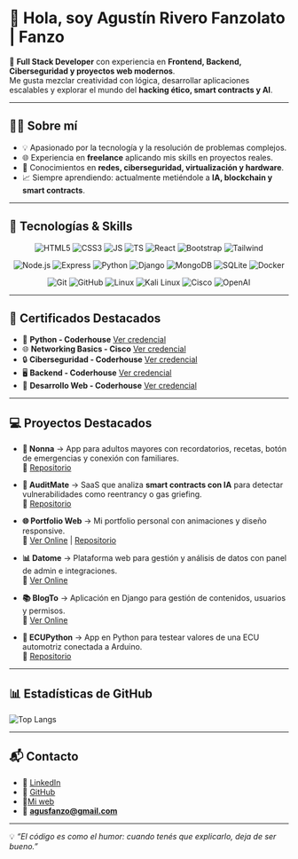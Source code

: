 # 👋 Hola, soy Agustín Rivero Fanzolato | **Fanzo**

🚀 **Full Stack Developer** con experiencia en **Frontend, Backend, Ciberseguridad y proyectos web modernos**.  
Me gusta mezclar creatividad con lógica, desarrollar aplicaciones escalables y explorar el mundo del **hacking ético, smart contracts y AI**.  

---

## 🧑‍💻 Sobre mí
- 💡 Apasionado por la tecnología y la resolución de problemas complejos.  
- 🌐 Experiencia en **freelance** aplicando mis skills en proyectos reales.  
- 🔐 Conocimientos en **redes, ciberseguridad, virtualización y hardware**.  
- 📈 Siempre aprendiendo: actualmente metiéndole a **IA, blockchain y smart contracts**.  

---

## 🚀 Tecnologías & Skills

<p align="center">
  <!-- 🌐 Frontend -->
  <img src="https://img.shields.io/badge/HTML5-E34F26?logo=html5&logoColor=fff" alt="HTML5"/>
  <img src="https://img.shields.io/badge/CSS3-1572B6?logo=css3&logoColor=fff" alt="CSS3"/>
  <img src="https://img.shields.io/badge/JavaScript-F7DF1E?logo=javascript&logoColor=000" alt="JS"/>
  <img src="https://img.shields.io/badge/TypeScript-3178C6?logo=typescript&logoColor=fff" alt="TS"/>
  <img src="https://img.shields.io/badge/React-20232A?logo=react&logoColor=61DAFB" alt="React"/>
  <img src="https://img.shields.io/badge/Bootstrap-7952B3?logo=bootstrap&logoColor=fff" alt="Bootstrap"/>
  <img src="https://img.shields.io/badge/Tailwind_CSS-38B2AC?logo=tailwind-css&logoColor=fff" alt="Tailwind"/>
</p>

<p align="center">
  <!-- ⚙️ Backend -->
  <img src="https://img.shields.io/badge/Node.js-43853D?logo=node.js&logoColor=fff" alt="Node.js"/>
  <img src="https://img.shields.io/badge/Express.js-000000?logo=express&logoColor=fff" alt="Express"/>
  <img src="https://img.shields.io/badge/Python-3776AB?logo=python&logoColor=fff" alt="Python"/>
  <img src="https://img.shields.io/badge/Django-092E20?logo=django&logoColor=fff" alt="Django"/>
  <img src="https://img.shields.io/badge/MongoDB-4EA94B?logo=mongodb&logoColor=fff" alt="MongoDB"/>
  <img src="https://img.shields.io/badge/SQLite-07405E?logo=sqlite&logoColor=fff" alt="SQLite"/>
  <img src="https://img.shields.io/badge/Docker-2496ED?logo=docker&logoColor=fff" alt="Docker"/>
</p>

<p align="center">
  <!-- 🛠️ Otros -->
  <img src="https://img.shields.io/badge/Git-F05032?logo=git&logoColor=fff" alt="Git"/>
  <img src="https://img.shields.io/badge/GitHub-181717?logo=github&logoColor=fff" alt="GitHub"/>
  <img src="https://img.shields.io/badge/Linux-FCC624?logo=linux&logoColor=000" alt="Linux"/>
  <img src="https://img.shields.io/badge/Kali_Linux-557C94?logo=kalilinux&logoColor=fff" alt="Kali Linux"/>
  <img src="https://img.shields.io/badge/Cisco-1BA0D7?logo=cisco&logoColor=fff" alt="Cisco"/>
  <img src="https://img.shields.io/badge/OpenAI-412991?logo=openai&logoColor=fff" alt="OpenAI"/>
</p>


---

## 📜 Certificados Destacados
- 🐍 **Python - Coderhouse** [Ver credencial](https://pub.coderhouse.com/certificates/05ff69a4-af63-4974-b959-f7a3cf2b3c65?v=1)  
- 🌐 **Networking Basics - Cisco** [Ver credencial](https://www.credly.com/badges/e53a8d83-fa29-46d6-9cde-a852897bedba/linked_in_profile)  
- 🔒 **Ciberseguridad - Coderhouse** [Ver credencial](https://pub.coderhouse.com/legacy-certificates/66a8a963c59440fe71d2ccb4?lang=es)  
- 🖥️ **Backend - Coderhouse** [Ver credencial](https://pub.coderhouse.com/legacy-certificates/65fdc700e8f3c6db7591f5d8?lang=es)  
- 🎨 **Desarrollo Web - Coderhouse** [Ver credencial](https://pub.coderhouse.com/legacy-certificates/52df700e8f3c6db7591f42da?lang=es)  

---

## 💻 Proyectos Destacados

- **🧓 Nonna** → App para adultos mayores con recordatorios, recetas, botón de emergencias y conexión con familiares.  
  🔗 [Repositorio](https://github.com/AgustinRiveroF/Nonna)  

- **🔎 AuditMate** → SaaS que analiza **smart contracts con IA** para detectar vulnerabilidades como reentrancy o gas griefing.  
  🔗 [Repositorio](https://github.com/AgustinRiveroF/Auditmate) 

- **🌐 Portfolio Web** → Mi portfolio personal con animaciones y diseño responsive.  
  🔗 [Ver Online](https://fanzo.vercel.app) | [Repositorio](https://github.com/AgustinRiveroF/My-repository)  

- **📊 Datome** → Plataforma web para gestión y análisis de datos con panel de admin e integraciones.  
  🔗 [Ver Online](https://github.com/AgustinRiveroF/Datome)  

- **📚 BlogTo** → Aplicación en Django para gestión de contenidos, usuarios y permisos.  
  🔗 [Ver Online](https://github.com/AgustinRiveroF/BlogTo)  

- **🚗 ECUPython** → App en Python para testear valores de una ECU automotriz conectada a Arduino.  
  🔗 [Repositorio](https://github.com/AgustinRiveroF/ECUPython)  

---

## 📊 Estadísticas de GitHub
![Top Langs](https://github-readme-stats.vercel.app/api/top-langs/?username=AgustinRiveroF&layout=compact&theme=radical)  

---

## 📬 Contacto
- 💼 [LinkedIn](https://www.linkedin.com/in/afanzo)  
- 🐙 [GitHub](https://github.com/AgustinRiveroF)
-  👤[Mi web](https://fanzo.vercel.app/)
- 📧 **agusfanzo@gmail.com**  

---

💡 _“El código es como el humor: cuando tenés que explicarlo, deja de ser bueno.”_  
